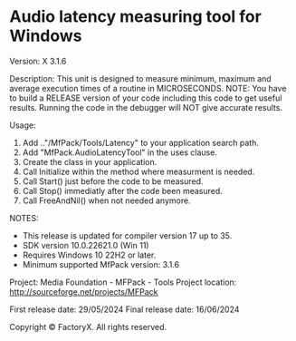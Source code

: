 # Audio latency measuring tool for Windows
Version: X 3.1.6

Description:
   This unit is designed to measure minimum, maximum and average execution times of a routine in MICROSECONDS.
   NOTE: You have to build a RELEASE version of your code including this code to get useful results.
         Running the code in the debugger will NOT give accurate results.

Usage:
  1) Add .."/MfPack/Tools/Latency" to your application search path.
  2) Add "MfPack.AudioLatencyTool" in the uses clause.
  3) Create the class in your application.
  4) Call Initialize within the method where measurment is needed.
  5) Call Start() just before the code to be measured.
  6) Call Stop() immediatly after the code been measured.
  7) Call FreeAndNil() when not needed anymore.


NOTES: 
 - This release is updated for compiler version 17 up to 35.
 - SDK version 10.0.22621.0 (Win 11)
 - Requires Windows 10 22H2 or later.
 - Minimum supported MfPack version: 3.1.6

Project: Media Foundation - MFPack - Tools
Project location: http://sourceforge.net/projects/MFPack

First release date: 29/05/2024
Final release date: 16/06/2024


Copyright © FactoryX. All rights reserved.
